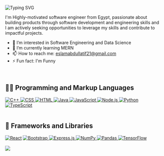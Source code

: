
<!--
**alien2112/alien2112** is a ✨ _special_ ✨ repository because its `README.md` (this file) appears on your GitHub profile.

Here are some ideas to get you started:

- 🔭 I’m currently working on ...
- 🌱 I’m currently learning ...
- 👯 I’m looking to collaborate on ...
- 🤔 I’m looking for help with ...
- 💬 Ask me about ...
- 📫 How to reach me: ...
- 😄 Pronouns: ...
- ⚡ Fun fact: ...
-->
<a><img src="https://readme-typing-svg.demolab.com?font=Fira+Code&pause=1000&random=false&width=435&lines=Hi there 👋!;My+name+is+Eslam;I'm+a+software+Engineer" alt="Typing SVG" /></a>

I'm Highly-motivated software engineer from Egypt, passionate about building products through software development and engineering skills and I am actively seeking opportunities to leverage my skills and contribute to impactful projects.

- 👀 I’m interested in Software Engineering and Data Science
- 🌱 I’m currently learning MERN 
- 📫 How to reach me: eslamabdullatif21@gmail.com
- ⚡ Fun fact: I'm Funny


<!-- Social icons section -->
<p align="center">
<!--   <a href="https://linkedin.com/in/eslammabdullatif"><img width="32px" alt="LinkedIn" title="LinkedIn" src="https://i.imgur.com/yRpa1dQ.png"/></a>
  &#8287;&#8287;&#8287;&#8287;&#8287; -->
<!--   <a href="https://discord.com/users/889671054581178459" alt="Discord" title="Discord"><img width="32px" src="https://i.imgur.com/OViZO8J.png"/></a>
  &#8287;&#8287;&#8287;&#8287;&#8287;
 -->

  <br/>


<section>
  <h2>👨‍💻 Programming and Markup Languages</h2>
  <div>
    <a href="#">
      <img alt="C++" src="https://custom-icon-badges.demolab.com/badge/C++-9C033A.svg?logo=cpp2&logoColor=white">
    </a>
    <a href="#">
      <img alt="CSS" src="https://img.shields.io/badge/CSS-1572B6.svg?logo=css3&logoColor=white">
    </a>
    <a href="#">
      <img alt="HTML" src="https://img.shields.io/badge/HTML-E34F26.svg?logo=html5&logoColor=white">
    </a>
    <a href="#">
      <img alt="Java" src="https://custom-icon-badges.demolab.com/badge/Java-007396.svg?logo=java&logoColor=white">
    </a>
    <a href="#">
      <img alt="JavaScript" src="https://img.shields.io/badge/JavaScript-F7DF1E.svg?logo=javascript&logoColor=black">
    </a>
    <a href="#">
      <img alt="Node.js" src="https://img.shields.io/badge/Node.js-43853D.svg?logo=node.js&logoColor=white">
    </a>
    <a href="#">
      <img alt="Python" src="https://img.shields.io/badge/Python-14354C.svg?logo=python&logoColor=white">
    </a>
    <a href="#">
      <img alt="TypeScript" src="https://img.shields.io/badge/TypeScript-007ACC.svg?logo=typescript&logoColor=white">
    </a>
  </div>
</section>

<br/>

<section>
  <h2>🧰 Frameworks and Libraries</h2>
  <div>
    <a href="#"><img alt="React" src="https://img.shields.io/badge/React-20232a.svg?logo=react&logoColor=%2361DAFB"></a>
    <a href="#">
      <img alt="Bootstrap" src="https://img.shields.io/badge/Bootstrap-7952B3.svg?logo=bootstrap&logoColor=white">
    </a>
    <a href="#">
      <img alt="Express.js" src="https://img.shields.io/badge/Express.js-404d59.svg?logo=express&logoColor=white">
    </a>
    <a href="#">
      <img alt="NumPy" src="https://img.shields.io/badge/Numpy-013243.svg?logo=numpy&logoColor=white">
    </a>
    <a href="#">
      <img alt="Pandas" src="https://img.shields.io/badge/Pandas-150458.svg?logo=pandas&logoColor=white">
    </a>
    <a href="#">
      <img alt="TensorFlow" src="https://img.shields.io/badge/TensorFlow-FF6F00.svg?logo=TensorFlow&logoColor=white">
    </a>
  </div>
  
</section>
<br/>
<section>
<a href="https://visitcount.itsvg.in">
  <img src="https://visitcount.itsvg.in/api?id=eslam&label=Profile%20Views&color=0&pretty=false" />
</a>
</section>
